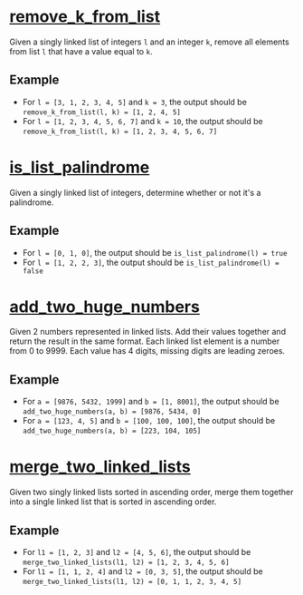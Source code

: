 # [remove_k_from_list](./remove_k_from_list.c)
Given a singly linked list of integers `l` and an integer `k`, remove all elements from list `l` that have a value equal to `k`.

## Example
* For `l = [3, 1, 2, 3, 4, 5]` and `k = 3`, the output should be `remove_k_from_list(l, k) = [1, 2, 4, 5]`
* For `l = [1, 2, 3, 4, 5, 6, 7]` and `k = 10`, the output should be `remove_k_from_list(l, k) = [1, 2, 3, 4, 5, 6, 7]`

# [is_list_palindrome](./is_list_palindrome.c)
Given a singly linked list of integers, determine whether or not it's a palindrome.

## Example
* For `l = [0, 1, 0]`, the output should be `is_list_palindrome(l) = true`
* For `l = [1, 2, 2, 3]`, the output should be `is_list_palindrome(l) = false`

# [add_two_huge_numbers](./add_two_huge_numbers.c)
Given 2 numbers represented in linked lists. Add their values together and return the result in the same format. Each linked list element is a number from 0 to 9999. Each value has 4 digits, missing digits are leading zeroes.

## Example
* For `a = [9876, 5432, 1999]` and `b = [1, 8001]`, the output should be `add_two_huge_numbers(a, b) = [9876, 5434, 0]`
* For `a = [123, 4, 5]` and `b = [100, 100, 100]`, the output should be `add_two_huge_numbers(a, b) = [223, 104, 105]`

# [merge_two_linked_lists](./merge_two_linked_lists.c)
Given two singly linked lists sorted in ascending order, merge them together into a single linked list that is sorted in ascending order.

## Example
* For `l1 = [1, 2, 3]` and `l2 = [4, 5, 6]`, the output should be `merge_two_linked_lists(l1, l2) = [1, 2, 3, 4, 5, 6]`
* For `l1 = [1, 1, 2, 4]` and `l2 = [0, 3, 5]`, the output should be `merge_two_linked_lists(l1, l2) = [0, 1, 1, 2, 3, 4, 5]`
